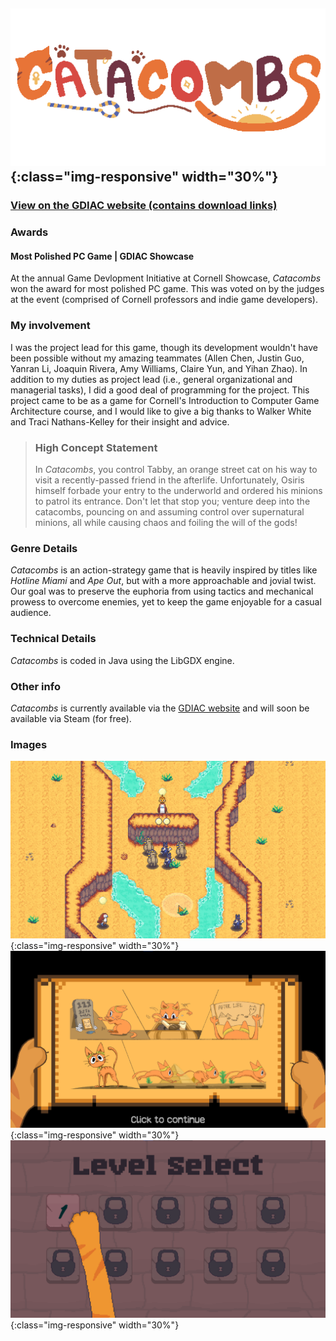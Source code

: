 ## ![catacombs_logo](/assets/catacombs.png){:class="img-responsive" width="30%"}

### [View on the GDIAC website (contains download links)](https://gdiac.cs.cornell.edu/gdiac/showcase/gallery/catacombs/)


### Awards
#### Most Polished PC Game | GDIAC Showcase
At the annual Game Devlopment Initiative at Cornell Showcase, *Catacombs* won the award for most polished PC game. This was voted on by the judges at the event (comprised of Cornell professors and indie game developers).

### My involvement

I was the project lead for this game, though its development wouldn't have been possible without my amazing teammates (Allen Chen, Justin Guo, Yanran Li, Joaquin Rivera, Amy Williams, Claire Yun, and Yihan Zhao). In addition to my duties as project lead (i.e., general organizational and managerial tasks), I did a good deal of programming for the project. This project came to be as a game for Cornell's Introduction to Computer Game Architecture course, and I would like to give a big thanks to Walker White and Traci Nathans-Kelley for their insight and advice.

> ### High Concept Statement
> In *Catacombs*, you control Tabby, an orange street cat on his way to visit a recently-passed friend in the afterlife. Unfortunately, Osiris himself forbade your entry to the underworld and ordered his minions to patrol its entrance. Don't let that stop you; venture deep into the catacombs, pouncing on and assuming control over supernatural minions, all while causing chaos and foiling the will of the gods!

### Genre Details

*Catacombs* is an action-strategy game that is heavily inspired by titles like *Hotline Miami* and *Ape Out*, but with a more approachable and jovial twist. Our goal was to preserve the euphoria from using tactics and mechanical prowess to overcome enemies, yet to keep the game enjoyable for a casual audience.

### Technical Details

*Catacombs* is coded in Java using the LibGDX engine. 

### Other info

*Catacombs* is currently available via the [GDIAC website](https://gdiac.cs.cornell.edu/gdiac/showcase/gallery/catacombs/) and will soon be available via Steam (for free).

### Images
![catacombs_level_3](/assets/cat_level_3.png){:class="img-responsive" width="30%"}
![catacombs_comic](/assets/cat_comic.png){:class="img-responsive" width="30%"}
![catacombs_level_select](/assets/cat_level_select.png){:class="img-responsive" width="30%"}